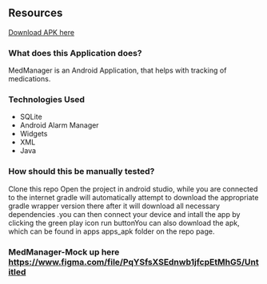 ## Resources

[Download APK here](https://github.com/orley12/MedManager-/raw/master/apps_apk/MedManager.apk)

### What does this Application does?

MedManager is an Android Application, that helps with tracking of medications.

### Technologies Used

- SQLite
- Android Alarm Manager
- Widgets
- XML
- Java

### How should this be manually tested?

Clone this repo Open the project in android studio, while you are connected to the internet gradle will automatically attempt to download the appropriate gradle wrapper version there after it will download all necessary dependencies .you can then connect your device and intall the app by clicking the green play icon run buttonYou can also download the apk, which can be found in apps apps_apk folder on the repo page.

### MedManager-Mock up here https://www.figma.com/file/PqYSfsXSEdnwb1jfcpEtMhG5/Untitled
